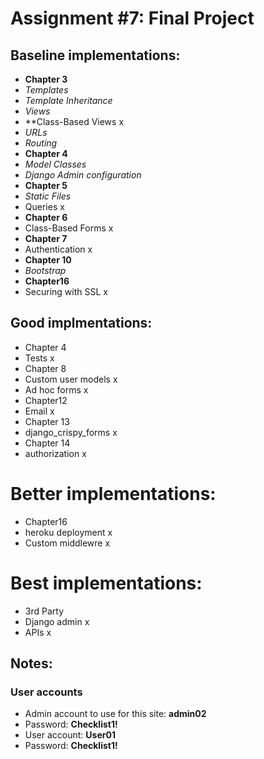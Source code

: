 # Assignment #7: Final Project

## Baseline implementations:

- **Chapter 3**				
- *Templates*		
- *Template Inheritance*		
- *Views*		
- **Class-Based Views	x			
- *URLs*			
- *Routing*			
- **Chapter 4**				
- *Model Classes*		
- *Django Admin configuration*			
- **Chapter 5**				
- *Static Files*		
- Queries	x			
- **Chapter 6**				
- Class-Based Forms	x			
- **Chapter 7**				
- Authentication	x
- **Chapter 10**				
- *Bootstrap*
- **Chapter16**				
- Securing with SSL	x			

## Good implmentations:
- Chapter 4					
- Tests		x
- Chapter 8				
- Custom user models		x		
- Ad hoc forms		x
- Chapter12				
- Email		x		
- Chapter 13				
- django_crispy_forms		x		
- Chapter 14				
- authorization		x

# Better implementations:
- Chapter16				
- heroku deployment			x		
- Custom middlewre			x

# Best implementations:
- 3rd Party				
- Django admin				x
- APIs				x

## Notes:
### User accounts
- Admin account to use for this site: **admin02**
- Password: **Checklist1!**
- User account: **User01**
- Password: **Checklist1!**
